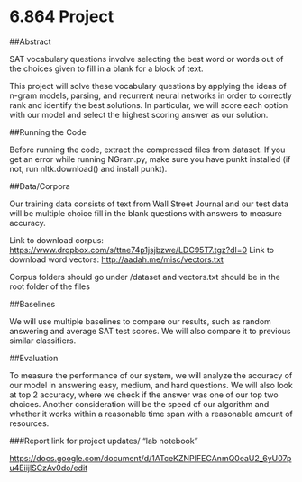 # 6.864 Project

##Abstract
	
SAT vocabulary questions involve selecting the best word or words out of the choices given to fill in a blank for a block of text.

This project will solve these vocabulary questions by applying the ideas of n-gram models, parsing, and recurrent neural networks in order to correctly rank and identify the best solutions. In particular, we will score each option with our model and select the highest scoring answer as our solution.

##Running the Code

Before running the code, extract the compressed files from dataset. If you get an error while running NGram.py, make sure you have punkt installed (if not, run nltk.download() and install punkt). 

##Data/Corpora

Our training data consists of text from Wall Street Journal and our test data will be multiple choice fill in the blank questions with answers to measure accuracy.

Link to download corpus: https://www.dropbox.com/s/ttne74p1jsjbzwe/LDC95T7.tgz?dl=0
Link to download word vectors: http://aadah.me/misc/vectors.txt

Corpus folders should go under /dataset and vectors.txt should be in the root folder of the files

##Baselines

We will use multiple baselines to compare our results, such as random answering and average SAT test scores. We will also compare it to previous similar classifiers.

##Evaluation

To measure the performance of our system, we will analyze the accuracy of our model in answering easy, medium, and hard questions. We will also look at top 2 accuracy, where we check if the answer was one of our top two choices. Another consideration will be the speed of our algorithm and whether it works within a reasonable time span with a reasonable amount of resources. 

###Report link for project updates/ “lab notebook”

https://docs.google.com/document/d/1ATceKZNPIFECAnmQ0eaU2_6yU07pu4EiijlSCzAv0do/edit
